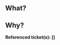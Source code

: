 <!-- 
To link the branch/PR to a Jira issue either
1. (preferred) add the issue key to the name of your branch (e.g. GRW-123/fix/some-annoying-bug)
2. prefix your PR title with it

Also, if applicable, include whether this is a Fix, Feature or Chore.
Example PR title: GRW-123 / Feature / Awesome new thing
-->

## What?

<!-- What changes are made? If there are many changes, a list might be a good format. -->


## Why?

<!-- Why are these changes made? -->


<!-- If there is a Jira issue, add the key (e.g. GRW-123) between brackets below, and a link to that issue will automaticaly be created. -->
**Referenced ticket(s): []**



<!-- If it makes sense, add screenshots and/or screen recordings below, preferably with headlines and/or descriptions -->
<!--
## Screenshots / recordings 
-->

<!-- Finally, you can create a review app on Heroku if you think that will be helpful to the reviewers -->
<!--
## Review app
-->
